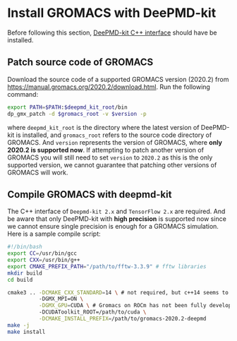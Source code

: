 # Install GROMACS with DeePMD-kit

Before following this section, [DeePMD-kit C++ interface](install-from-source.md) should have be installed.

## Patch source code of GROMACS

Download the source code of a supported GROMACS version (2020.2) from https://manual.gromacs.org/2020.2/download.html. Run the following command:

```bash
export PATH=$PATH:$deepmd_kit_root/bin
dp_gmx_patch -d $gromacs_root -v $version -p
```

where `deepmd_kit_root` is the directory where the latest version of DeePMD-kit is installed, and `gromacs_root` refers to the source code directory of GROMACS. And `version` represents the version of GROMACS, where **only 2020.2 is supported now**. If attempting to patch another version of GROMACS you will still need to set `version` to `2020.2` as this is the only supported version, we cannot guarantee that patching other versions of GROMACS will work.

<!-- ## Install C++ api of deepmd-kit and tensorflow
The C++ interface of `deepmd-kit 2.x` and `tensorflow 2.x` are required. -->
<!-- + Tips: C++ api of deepmd and TensorFlow could be easily installed from the deepmd-kit offline packages. But before using tensorflow, you need to manually change the protobuf package to [version 3.9.2](https://github.com/protocolbuffers/protobuf/releases/tag/v3.9.2) in `$deepmd_env_dir/include/google/protobuf` (the offline package will install a version of 3.14, which will cause incompatibility). Here `deepmd_env_dir` refers to the directory of conda environment created by the deepmd-kit offline packages.  -->

## Compile GROMACS with deepmd-kit

The C++ interface of `Deepmd-kit 2.x` and `TensorFlow 2.x` are required. And be aware that only DeePMD-kit with **high precision** is supported now since we cannot ensure single precision is enough for a GROMACS simulation. Here is a sample compile script:

```bash
#!/bin/bash
export CC=/usr/bin/gcc
export CXX=/usr/bin/g++
export CMAKE_PREFIX_PATH="/path/to/fftw-3.3.9" # fftw libraries
mkdir build
cd build

cmake3 .. -DCMAKE_CXX_STANDARD=14 \ # not required, but c++14 seems to be more compatible with higher version of tensorflow
          -DGMX_MPI=ON \
          -DGMX_GPU=CUDA \ # Gromacs on ROCm has not been fully developed yet
          -DCUDAToolkit_ROOT=/path/to/cuda \
          -DCMAKE_INSTALL_PREFIX=/path/to/gromacs-2020.2-deepmd
make -j
make install
```
